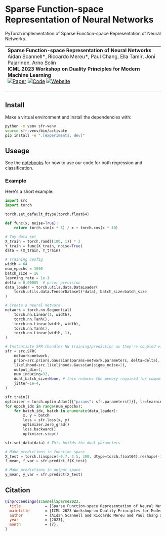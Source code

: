 # Sparse Function-space Representation of Neural Networks
PyTorch implementation of Sparse Function-space Representation of Neural Networks.


<table>
    <tr>
        <td>
            <strong>Sparse Function-space Representation of Neural Networks</strong><br>
            Aidan Scannell*, Riccardo Mereu*, Paul Chang, Ella Tamir, Joni Pajarinen, Arno Solin<br>
            <strong>ICML 2023 Workshop on Duality Principles for Modern Machine Learning</strong><br>
            <a href="https://arxiv.org/abs/2309.02195"><img alt="Paper" src="https://img.shields.io/badge/-Paper-gray"></a>
            <a href="https://github.com/aidanscannell/sfr"><img alt="Code" src="https://img.shields.io/badge/-Code-gray" ></a>
            <a href="https://aaltoml.github.io/sfr"><img alt="Website" src="https://img.shields.io/badge/-Website-gray" ></a></br><br>
        </td>
</table>

## Install

Make a virtual environment and install the dependencies with:
``` sh
python -m venv sfr-venv
source sfr-venv/bin/activate
pip install -e ".[experiments, dev]"
```

## Useage
See the [notebooks](./notebooks) for how to use our code for both regression and classification.

### Example
Here's a short example:
```python
import src
import torch

torch.set_default_dtype(torch.float64)

def func(x, noise=True):
    return torch.sin(x * 5) / x + torch.cos(x * 10)

# Toy data set
X_train = torch.rand((100, 1)) * 2
Y_train = func(X_train, noise=True)
data = (X_train, Y_train)

# Training config
width = 64
num_epochs = 1000
batch_size = 16
learning_rate = 1e-3
delta = 0.00005  # prior precision
data_loader = torch.utils.data.DataLoader(
    torch.utils.data.TensorDataset(*data), batch_size=batch_size
)

# Create a neural network
network = torch.nn.Sequential(
    torch.nn.Linear(1, width),
    torch.nn.Tanh(),
    torch.nn.Linear(width, width),
    torch.nn.Tanh(),
    torch.nn.Linear(width, 1),
)

# Instantiate SFR (handles NN training/prediction as they're coupled via the prior/likelihood)
sfr = src.SFR(
    network=network,
    prior=src.priors.Gaussian(params=network.parameters, delta=delta),
    likelihood=src.likelihoods.Gaussian(sigma_noise=2),
    output_dim=1,
    num_inducing=32,
    dual_batch_size=None, # this reduces the memory required for computing dual parameters
    jitter=1e-4,
)

sfr.train()
optimizer = torch.optim.Adam([{"params": sfr.parameters()}], lr=learning_rate)
for epoch_idx in range(num_epochs):
    for batch_idx, batch in enumerate(data_loader):
        x, y = batch
        loss = sfr.loss(x, y)
        optimizer.zero_grad()
        loss.backward()
        optimizer.step()

sfr.set_data(data) # This builds the dual parameters

# Make predictions in function space
X_test = torch.linspace(-0.7, 3.5, 300, dtype=torch.float64).reshape(-1, 1)
f_mean, f_var = sfr.predict_f(X_test)

# Make predictions in output space
y_mean, y_var = sfr.predict(X_test)
```

## Citation
```bibtex
@inproceedings{scannellSparse2023,
  title           = {Sparse Function-space Representation of Neural Networks},
  maintitle       = {ICML 2023 Workshop on Duality Principles for Modern Machine Learning},
  author          = {Aidan Scannell and Riccardo Mereu and Paul Chang and Ella Tami and Joni Pajarinen and Arno Solin},
  year            = {2023},
  month           = {7},
}
```
